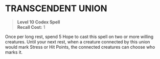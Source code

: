 ﻿---
tags:
  - Ability
  - CharacterOption
name: 'TRANSCENDENT UNION'
level: 10
domain: 'Codex'
type: 'Spell'
recall: '1'
description: 'Once per long rest, spend 5 Hope to cast this spell on two or more willing creatures. Until your next rest, when a creature connected by this union would mark Stress or Hit Points, the connected creatures can choose who marks it.'
---
# TRANSCENDENT UNION

> **Level 10 Codex Spell**  
> **Recall Cost:** 1

Once per long rest, spend 5 Hope to cast this spell on two or more willing creatures. Until your next rest, when a creature connected by this union would mark Stress or Hit Points, the connected creatures can choose who marks it.
